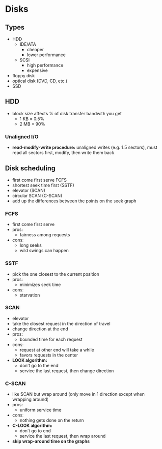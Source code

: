 # Disks

## Types
- HDD
    - IDE/ATA
        - cheaper
        - lower performance
    - SCSI
        - high performance
        - expensive
- floppy disk
- optical disk (DVD, CD, etc.)
- SSD

## HDD
- block size affects % of disk transfer bandwith you get
    - 1 KB = 0.5%
    - 2 MB = 90%

### Unaligned I/O
- **read-modify-write procedure:** unaligned writes (e.g. 1.5 sectors), must read all sectors first, modify, then write them back

## Disk scheduling
- first come first serve FCFS
- shortest seek time first (SSTF)
- elevator (SCAN)
- circular SCAN (C-SCAN)
- add up the differences between the points on the seek graph

### FCFS
- first come first serve
- pros:
    - fairness among requests
- cons:
    * long seeks
    * wild swings can happen

### SSTF
- pick the one closest to the current position
- pros:
    - minimizes seek time
- cons:
    - starvation

### SCAN
- elevator
- take the closest request in the direction of travel
- change direction at the end
- pros:
    - bounded time for each request
- cons:
    - request at other end will take a while
    - favors requests in the center
- **LOOK algorithm:**
    - don't go to the end
    - service the last request, then change direction

### C-SCAN
- like SCAN but wrap around (only move in 1 direction except when wrapping around)
- pros:
    - uniform service time
- cons:
    - nothing gets done on the return
- **C-LOOK algorithm:**
    - don't go to end
    - service the last request, then wrap around
- **skip wrap-around time on the graphs**